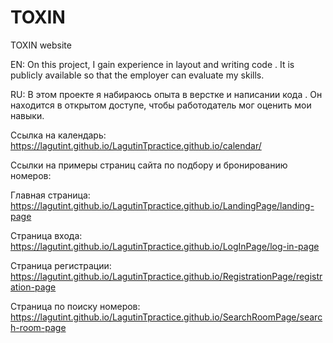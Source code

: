 # TOXIN
TOXIN website


EN: On this project, I gain experience in layout and writing code . It is publicly available so that the employer can evaluate my skills.

RU: В этом проекте я набираюсь опыта в верстке и написании кода . Он находится в открытом доступе, чтобы работодатель мог оценить мои навыки.

Ссылка на календарь: https://lagutint.github.io/LagutinTpractice.github.io/calendar/

Ссылки на примеры страниц сайта по подбору и бронированию номеров:

  Главная страница: https://lagutint.github.io/LagutinTpractice.github.io/LandingPage/landing-page
  
  Страница входа: https://lagutint.github.io/LagutinTpractice.github.io/LogInPage/log-in-page
  
  Страница регистрации: https://lagutint.github.io/LagutinTpractice.github.io/RegistrationPage/registration-page
  
  Страница по поиску номеров: https://lagutint.github.io/LagutinTpractice.github.io/SearchRoomPage/search-room-page
